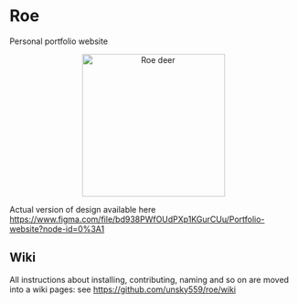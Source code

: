 # Roe
Personal portfolio website

<p align="center">
  <img height="250" src="https://user-images.githubusercontent.com/33353900/126211703-b5b796fc-0337-44fa-9161-742be91af148.png" alt="Roe deer">
</p>

Actual version of design available here https://www.figma.com/file/bd938PWfOUdPXp1KGurCUu/Portfolio-website?node-id=0%3A1

## Wiki
All instructions about installing, contributing, naming and so on are moved into a wiki pages:
see https://github.com/unsky559/roe/wiki
